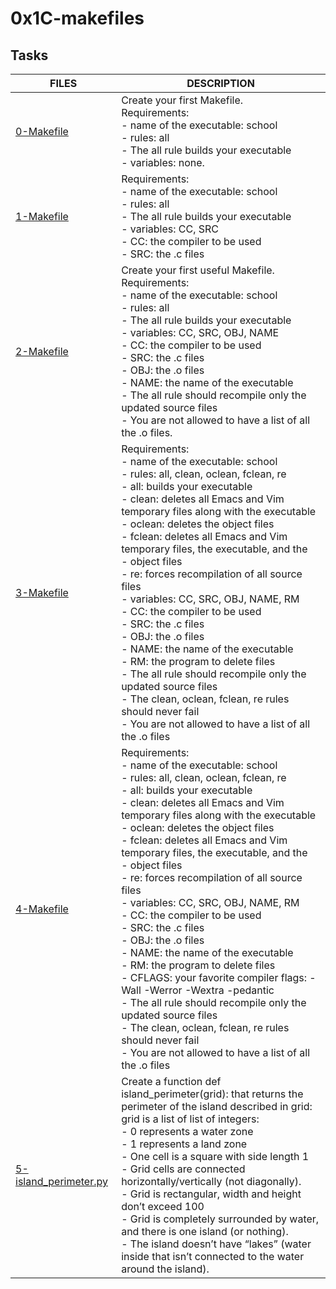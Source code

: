 #   0x1C-makefiles
##  Tasks
FILES   |   DESCRIPTION
--------|---------------
[0-Makefile](./0-Makefile)  |   Create your first Makefile. <br> Requirements: <br> -   name of the executable: school <br> -   rules: all <br>     -   The all rule builds your executable <br> -  variables: none.
[1-Makefile](./1-Makefile)  |   Requirements: <br> -    name of the executable: school <br> -   rules: all <br> -   The all rule builds your executable <br> -  variables: CC, SRC <br> -   CC: the compiler to be used <br> -  SRC: the .c files
[ 2-Makefile](./2-Makefile) |   Create your first useful Makefile. <br> Requirements:   <br>-   name of the executable: school<br>    -   rules: all <br>-    The all rule builds your executable <br>-   variables: CC, SRC, OBJ, NAME <br>-   CC: the compiler to be used <br>-   SRC: the .c files <br>- OBJ: the .o files <br>- NAME: the name of the executable <br>-  The all rule should recompile only the updated source files <br>-   You are not allowed to have a list of all the .o files.
[3-Makefile](./3-Makefile)  |   Requirements: <br>- name of the executable: school<br>-    rules: all, clean, oclean, fclean, re <br>  -  all: builds your executable<br>-   clean: deletes all Emacs and Vim temporary files along with the executable<br>-   oclean: deletes the object files<br>-   fclean: deletes all Emacs and Vim temporary files, the executable, and the <br>-    object files<br>-   re: forces recompilation of all source files<br>-   variables: CC, SRC, OBJ, NAME, RM<br>-   CC: the compiler to be used<br>-   SRC: the .c files<br>-   OBJ: the .o files<br>-   NAME: the name of the executable<br>-   RM: the program to delete files<br>-   The all rule should recompile only the updated source files<br>-   The clean, oclean, fclean, re rules should never fail<br>-   You are not allowed to have a list of all the .o files
[4-Makefile](./4-Makefile)  |   Requirements: <br>- name of the executable: school<br>-    rules: all, clean, oclean, fclean, re <br>  -  all: builds your executable<br>-   clean: deletes all Emacs and Vim temporary files along with the executable<br>-   oclean: deletes the object files<br>-   fclean: deletes all Emacs and Vim temporary files, the executable, and the <br>-    object files<br>-   re: forces recompilation of all source files<br>-   variables: CC, SRC, OBJ, NAME, RM<br>-   CC: the compiler to be used<br>-   SRC: the .c files<br>-   OBJ: the .o files<br>-   NAME: the name of the executable<br>-   RM: the program to delete files<br>-   CFLAGS: your favorite compiler flags: -Wall -Werror -Wextra -pedantic <br>-   The all rule should recompile only the updated source files<br>-   The clean, oclean, fclean, re rules should never fail<br>-   You are not allowed to have a list of all the .o files
[5-island_perimeter.py](./5-island_perimeter.py)    |   Create a function def island_perimeter(grid): that returns the perimeter of the island described in grid: <br> grid is a list of list of integers:<br>- 0 represents a water zone <br> -    1 represents a land zone <br>-  One cell is a square with side length 1 <br>-   Grid cells are connected horizontally/vertically (not diagonally).<br>- Grid is rectangular, width and height don’t exceed 100<br>- Grid is completely surrounded by water, and there is one island (or nothing).<br>-  The island doesn’t have “lakes” (water inside that isn’t connected to the water around the island).
